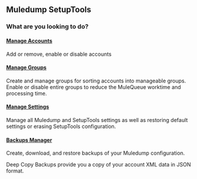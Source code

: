 ## Muledump SetupTools

### What are you looking to do?

#### [Manage Accounts](accounts-manager/index.md)
Add or remove, enable or disable accounts
 
#### [Manage Groups](accounts-manager/groups.md)
Create and manage groups for sorting accounts into manageable groups. Enable or disable entire groups to reduce the MuleQueue worktime and processing time.

#### [Manage Settings](../settings-manager.md)
Manage all Muledump and SetupTools settings as well as restoring default settings or erasing SetupTools configuration.

#### [Backups Manager](backups-manager/index.md)
Create, download, and restore backups of your Muledump configuration.

Deep Copy Backups provide you a copy of your account XML data in JSON format.

<!-- baseHref docs/setuptools/help -->
